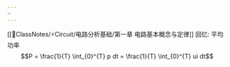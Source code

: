 ```yaml
---
~
---
```

[[📘ClassNotes/⚡Circuit/电路分析基础/第一章 电路基本概念与定律]]
回忆: 平均功率
$$P = \frac{1}{T} \int_{0}^{T} p dt = \frac{1}{T} \int_{0}^{T} ui dt$$
